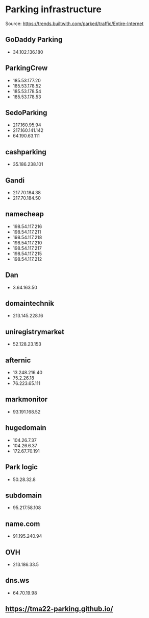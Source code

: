 # Parking infrastructure

Source: https://trends.builtwith.com/parked/traffic/Entire-Internet

## GoDaddy Parking

- 34.102.136.180

## ParkingCrew

- 185.53.177.20
- 185.53.178.52 
- 185.53.178.54
- 185.53.178.53

## SedoParking

- 217.160.95.94
- 217.160.141.142
- 64.190.63.111

## cashparking
- 35.186.238.101

## Gandi

- 217.70.184.38
- 217.70.184.50

## namecheap

- 198.54.117.216
- 198.54.117.211
- 198.54.117.218
- 198.54.117.210
- 198.54.117.217
- 198.54.117.215
- 198.54.117.212

## Dan
- 3.64.163.50

## domaintechnik
- 213.145.228.16

## uniregistrymarket
- 52.128.23.153 

## afternic
- 13.248.216.40
- 75.2.26.18
- 76.223.65.111

## markmonitor
- 93.191.168.52

## hugedomain
- 104.26.7.37 
- 104.26.6.37
- 172.67.70.191 

## Park logic
- 50.28.32.8

## subdomain
- 95.217.58.108 

## name.com

- 91.195.240.94

## OVH

- 213.186.33.5



## dns.ws

- 64.70.19.98



## https://tma22-parking.github.io/